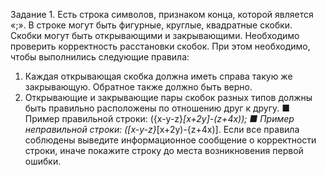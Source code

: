 Задание 1.
Есть строка символов, признаком конца, которой является
«;». В строке могут быть фигурные, круглые, квадратные
скобки. Скобки могут быть открывающими и закрывающими.
Необходимо проверить корректность расстановки скобок.
При этом необходимо, чтобы выполнились следующие
правила:
1. Каждая открывающая скобка должна иметь справа такую
же закрывающую. Обратное также должно быть верно.
2. Открывающие и закрывающие пары скобок разных
типов должны быть правильно расположены по отношению друг к другу.
■ Пример правильной строки: ({x-y-z}*[x+2y]-(z+4x));
■ Пример неправильной строки: ([x-y-z}*[x+2y)-{z+4x)].
Если все правила соблюдены выведите информационное
сообщение о корректности строки, иначе покажите строку
до места возникновения первой ошибки.
